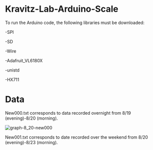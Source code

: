 # Kravitz-Lab-Arduino-Scale

 To run the Arduino code, the following libraries must be downloaded:
 
-SPI

-SD

-Wire

-Adafruit_VL6180X

-unistd

-HX711

# Data

New000.txt corresponds to data recorded overnight from 8/19 (evening)-8/20 (morning).


![graph-8_20-new000](https://user-images.githubusercontent.com/54637095/130480592-3e2a9599-d18c-4a24-9123-fc57d7fd097a.png)


New001.txt corresponds to date recorded over the weekend from 8/20 (evening)-8/23 (morning).
